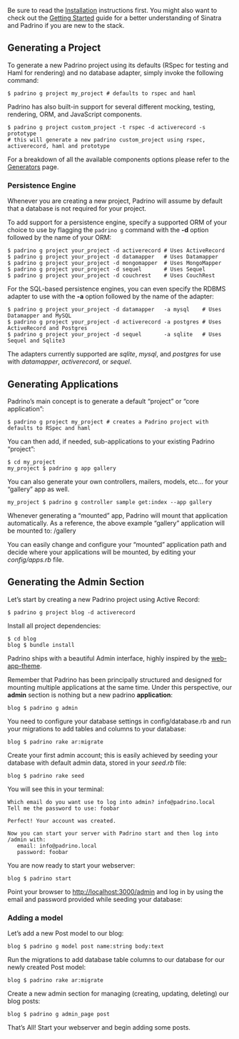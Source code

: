 Be sure to read the [Installation](/guides/installation) instructions first. You might also want to check out the [Getting Started](/guides/getting-started) guide for a better understanding of Sinatra and Padrino if you are new to the stack.



## Generating a Project

To generate a new Padrino project using its defaults (RSpec for testing and Haml for rendering) and no database adapter, simply invoke the following command:

    $ padrino g project my_project # defaults to rspec and haml

Padrino has also built-in support for several different mocking, testing, rendering, ORM, and JavaScript components.

    $ padrino g project custom_project -t rspec -d activerecord -s prototype
    # this will generate a new padrino custom_project using rspec, activerecord, haml and prototype

For a breakdown of all the available components options please refer to the [Generators](/guides/generators) page.

### Persistence Engine

Whenever you are creating a new project, Padrino will assume by default that a database is not required for your project.

To add support for a persistence engine, specify a supported ORM of your choice to use by flagging the `padrino g` command with the **-d** option followed by the name of your ORM:

    $ padrino g project your_project -d activerecord # Uses ActiveRecord
    $ padrino g project your_project -d datamapper   # Uses Datamapper
    $ padrino g project your_project -d mongomapper  # Uses MongoMapper
    $ padrino g project your_project -d sequel       # Uses Sequel
    $ padrino g project your_project -d couchrest    # Uses CouchRest

For the SQL-based persistence engines, you can even specify the RDBMS adapter to use with the **-a** option followed by the name of the adapter:

    $ padrino g project your_project -d datamapper   -a mysql    # Uses Datamapper and MySQL
    $ padrino g project your_project -d activerecord -a postgres # Uses ActiveRecord and Postgres
    $ padrino g project your_project -d sequel       -a sqlite   # Uses Sequel and Sqlite3

The adapters currently supported are *sqlite*, *mysql*, and *postgres* for use with *datamapper*, *activerecord*, or *sequel*.



## Generating Applications

Padrino’s main concept is to generate a default “project” or “core application”:

    $ padrino g project my_project # creates a Padrino project with defaults to RSpec and haml

You can then add, if needed, sub-applications to your existing Padrino “project”:

    $ cd my_project
    my_project $ padrino g app gallery

You can also generate your own controllers, mailers, models, etc… for your “gallery” app as well.

    my_project $ padrino g controller sample get:index --app gallery

Whenever generating a “mounted” app, Padrino will mount that application automatically. As a reference, the above example “gallery” application will be mounted to: /gallery

You can easily change and configure your “mounted” application path and decide where your applications will be mounted, by editing your *config/apps.rb* file.



## Generating the Admin Section

Let’s start by creating a new Padrino project using Active Record:

    $ padrino g project blog -d activerecord

Install all project dependencies:

    $ cd blog
    blog $ bundle install

Padrino ships with a beautiful Admin interface, highly inspired by the [web-app-theme](http://github.com/pilu/web-app-theme).

Remember that Padrino has been principally structured and designed for mounting multiple applications at the same time. Under this perspective, our **admin** section is nothing but a new padrino **application**:

    blog $ padrino g admin

You need to configure your database settings in config/database.rb and run your migrations to add tables and columns to your database:

    blog $ padrino rake ar:migrate

Create your first admin account; this is easily achieved by seeding your database with default admin data, stored in your *seed.rb* file:

    blog $ padrino rake seed

You will see this in your terminal:

    Which email do you want use to log into admin? info@padrino.local
    Tell me the password to use: foobar

    Perfect! Your account was created.

    Now you can start your server with Padrino start and then log into /admin with:
       email: info@padrino.local
       password: foobar

You are now ready to start your webserver:

    blog $ padrino start

Point your browser to <http://localhost:3000/admin> and log in by using the email and password provided while seeding your database:

### Adding a model

Let’s add a new Post model to our blog:

    blog $ padrino g model post name:string body:text

Run the migrations to add database table columns to our database for our newly created Post model:

    blog $ padrino rake ar:migrate

Create a new admin section for managing (creating, updating, deleting) our blog posts:

    blog $ padrino g admin_page post

That’s All! Start your webserver and begin adding some posts.
